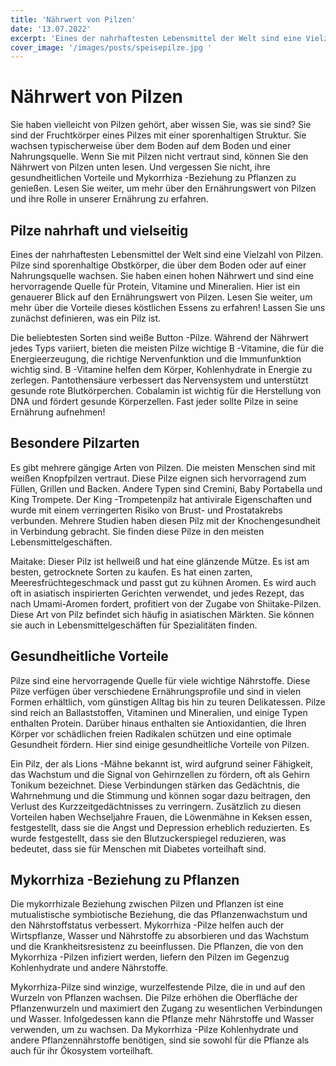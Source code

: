```yaml
---
title: 'Nährwert von Pilzen'
date: '13.07.2022'
excerpt: 'Eines der nahrhaftesten Lebensmittel der Welt sind eine Vielzahl von Pilzen. Pilze sind sporenhaltige Obstkörper, die über dem Boden oder auf einer Nahrungsquelle wachsen. Sie haben einen hohen Nährwert und sind eine hervorragende Quelle für Protein, Vitamine und Mineralien'
cover_image: '/images/posts/speisepilze.jpg '
---
```


# Nährwert von Pilzen
Sie haben vielleicht von Pilzen gehört, aber wissen Sie, was sie sind? Sie sind der Fruchtkörper eines Pilzes mit einer sporenhaltigen Struktur. Sie wachsen typischerweise über dem Boden auf dem Boden und einer Nahrungsquelle. Wenn Sie mit Pilzen nicht vertraut sind, können Sie den Nährwert von Pilzen unten lesen. Und vergessen Sie nicht, ihre gesundheitlichen Vorteile und Mykorrhiza -Beziehung zu Pflanzen zu genießen. Lesen Sie weiter, um mehr über den Ernährungswert von Pilzen und ihre Rolle in unserer Ernährung zu erfahren.

## Pilze nahrhaft und vielseitig
Eines der nahrhaftesten Lebensmittel der Welt sind eine Vielzahl von Pilzen. Pilze sind sporenhaltige Obstkörper, die über dem Boden oder auf einer Nahrungsquelle wachsen. Sie haben einen hohen Nährwert und sind eine hervorragende Quelle für Protein, Vitamine und Mineralien. Hier ist ein genauerer Blick auf den Ernährungswert von Pilzen. Lesen Sie weiter, um mehr über die Vorteile dieses köstlichen Essens zu erfahren! Lassen Sie uns zunächst definieren, was ein Pilz ist.

Die beliebtesten Sorten sind weiße Button -Pilze. Während der Nährwert jedes Typs variiert, bieten die meisten Pilze wichtige B -Vitamine, die für die Energieerzeugung, die richtige Nervenfunktion und die Immunfunktion wichtig sind. B -Vitamine helfen dem Körper, Kohlenhydrate in Energie zu zerlegen. Pantothensäure verbessert das Nervensystem und unterstützt gesunde rote Blutkörperchen. Cobalamin ist wichtig für die Herstellung von DNA und fördert gesunde Körperzellen. Fast jeder sollte Pilze in seine Ernährung aufnehmen!

## Besondere Pilzarten
Es gibt mehrere gängige Arten von Pilzen. Die meisten Menschen sind mit weißen Knopfpilzen vertraut. Diese Pilze eignen sich hervorragend zum Füllen, Grillen und Backen. Andere Typen sind Cremini, Baby Portabella und King Trompete. Der King -Trompetenpilz hat antivirale Eigenschaften und wurde mit einem verringerten Risiko von Brust- und Prostatakrebs verbunden. Mehrere Studien haben diesen Pilz mit der Knochengesundheit in Verbindung gebracht. Sie finden diese Pilze in den meisten Lebensmittelgeschäften.

Maitake: Dieser Pilz ist hellweiß und hat eine glänzende Mütze. Es ist am besten, getrocknete Sorten zu kaufen. Es hat einen zarten, Meeresfrüchtegeschmack und passt gut zu kühnen Aromen. Es wird auch oft in asiatisch inspirierten Gerichten verwendet, und jedes Rezept, das nach Umami-Aromen fordert, profitiert von der Zugabe von Shiitake-Pilzen. Diese Art von Pilz befindet sich häufig in asiatischen Märkten. Sie können sie auch in Lebensmittelgeschäften für Spezialitäten finden.

## Gesundheitliche Vorteile
Pilze sind eine hervorragende Quelle für viele wichtige Nährstoffe. Diese Pilze verfügen über verschiedene Ernährungsprofile und sind in vielen Formen erhältlich, vom günstigen Alltag bis hin zu teuren Delikatessen. Pilze sind reich an Ballaststoffen, Vitaminen und Mineralien, und einige Typen enthalten Protein. Darüber hinaus enthalten sie Antioxidantien, die Ihren Körper vor schädlichen freien Radikalen schützen und eine optimale Gesundheit fördern. Hier sind einige gesundheitliche Vorteile von Pilzen.

Ein Pilz, der als Lions -Mähne bekannt ist, wird aufgrund seiner Fähigkeit, das Wachstum und die Signal von Gehirnzellen zu fördern, oft als Gehirn Tonikum bezeichnet. Diese Verbindungen stärken das Gedächtnis, die Wahrnehmung und die Stimmung und können sogar dazu beitragen, den Verlust des Kurzzeitgedächtnisses zu verringern. Zusätzlich zu diesen Vorteilen haben Wechseljahre Frauen, die Löwenmähne in Keksen essen, festgestellt, dass sie die Angst und Depression erheblich reduzierten. Es wurde festgestellt, dass sie den Blutzuckerspiegel reduzieren, was bedeutet, dass sie für Menschen mit Diabetes vorteilhaft sind.

## Mykorrhiza -Beziehung zu Pflanzen
Die mykorrhizale Beziehung zwischen Pilzen und Pflanzen ist eine mutualistische symbiotische Beziehung, die das Pflanzenwachstum und den Nährstoffstatus verbessert. Mykorrhiza -Pilze helfen auch der Wirtspflanze, Wasser und Nährstoffe zu absorbieren und das Wachstum und die Krankheitsresistenz zu beeinflussen. Die Pflanzen, die von den Mykorrhiza -Pilzen infiziert werden, liefern den Pilzen im Gegenzug Kohlenhydrate und andere Nährstoffe.

Mykorrhiza-Pilze sind winzige, wurzelfestende Pilze, die in und auf den Wurzeln von Pflanzen wachsen. Die Pilze erhöhen die Oberfläche der Pflanzenwurzeln und maximiert den Zugang zu wesentlichen Verbindungen und Wasser. Infolgedessen kann die Pflanze mehr Nährstoffe und Wasser verwenden, um zu wachsen. Da Mykorrhiza -Pilze Kohlenhydrate und andere Pflanzennährstoffe benötigen, sind sie sowohl für die Pflanze als auch für ihr Ökosystem vorteilhaft.
